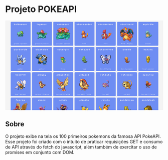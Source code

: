 # Projeto POKEAPI
![imagem](./screenshot.png)
## Sobre
O projeto exibe na tela os 100 primeiros pokemons da famosa API PokeAPI. Esse projeto foi criado com o intuito de praticar requisições GET e consumo de API através do fetch do javascript, além também de exercitar o uso de promises em conjunto com DOM.



